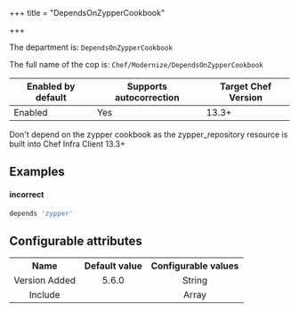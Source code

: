 +++
title = "DependsOnZypperCookbook"

+++

<!-- This content is automatically generated. See https://github.com/chef/chef-web-docs/blob/main/generated/README.md -->

The department is: `DependsOnZypperCookbook`

The full name of the cop is: `Chef/Modernize/DependsOnZypperCookbook`

| Enabled by default | Supports autocorrection | Target Chef Version |
| --- | --- | --- |
| Enabled | Yes | 13.3+ |

Don't depend on the zypper cookbook as the zypper_repository resource is built into Chef Infra Client 13.3+

## Examples


#### incorrect

```ruby
depends 'zypper'
```

## Configurable attributes

<table>
<tbody><tr>
<th>Name</th>
<th>Default value</th>
<th>Configurable values</th>
</tr>
<tr>
<td style="text-align:center">Version Added</td>
<td style="text-align:center">5.6.0</td>
<td style="text-align:center">String</td>
</tr>
<tr><td style="text-align:center">Include</td>
<td style="text-align:center"><ul>
</ul>
</td>
<td style="text-align:center">Array</td>
</tr></tbody></table>
